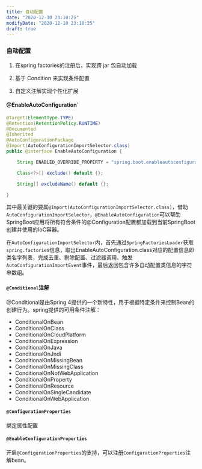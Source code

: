 ```yaml
---
title: 自动配置
date: "2020-12-10 23:10:25"
modifyDate: "2020-12-10 23:10:25"
draft: true
---
```

### 自动配置

1. 在spring.factories的注册后，实现跨 jar 包自动加载

2. 基于 Condition 来实现条件配置

3. 自定义注解实现个性化扩展

#### @EnableAutoConfiguration`

```java
@Target(ElementType.TYPE)
@Retention(RetentionPolicy.RUNTIME)
@Documented
@Inherited
@AutoConfigurationPackage
@Import(AutoConfigurationImportSelector.class)
public @interface EnableAutoConfiguration {

	String ENABLED_OVERRIDE_PROPERTY = "spring.boot.enableautoconfiguration";

	Class<?>[] exclude() default {};

	String[] excludeName() default {};

}
```

其中最关键的要属`@Import(AutoConfigurationImportSelector.class)`，借助`AutoConfigurationImportSelector`，`@EnableAutoConfiguration`可以帮助SpringBoot应用将所有符合条件的@Configuration配置都加载到当前SpringBoot创建并使用的IoC容器。

在`AutoConfigurationImportSelector`内，首先通过`SpringFactoriesLoader`获取`spring.factorie`s信息，取出EnableAutoConfiguration.class对应的配置信息即类名字列表，完成去重、剔除配置、过滤器调用、触发`AutoConfigurationImportEvent`事件，最后返回包含许多自动配置类信息的字符串数组。



#### `@Conditional`注解

@Conditional是由Spring 4提供的一个新特性，用于根据特定条件来控制Bean的创建行为。spring提供的可用条件注解：

- ConditionalOnBean
- ConditionalOnClass
- ConditionalOnCloudPlatform
- ConditionalOnExpression
- ConditionalOnJava
- ConditionalOnJndi
- ConditionalOnMissingBean
- ConditionalOnMissingClass
- ConditionalOnNotWebApplication
- ConditionalOnProperty
- ConditionalOnResource
- ConditionalOnSingleCandidate
- ConditionalOnWebApplication

#### `@ConfigurationProperties`

绑定属性配置

#### `@EnableConfigurationProperties`

开启`@ConfigurationProperties`的支持，可以注册`ConfigurationProperties`注解bean。
